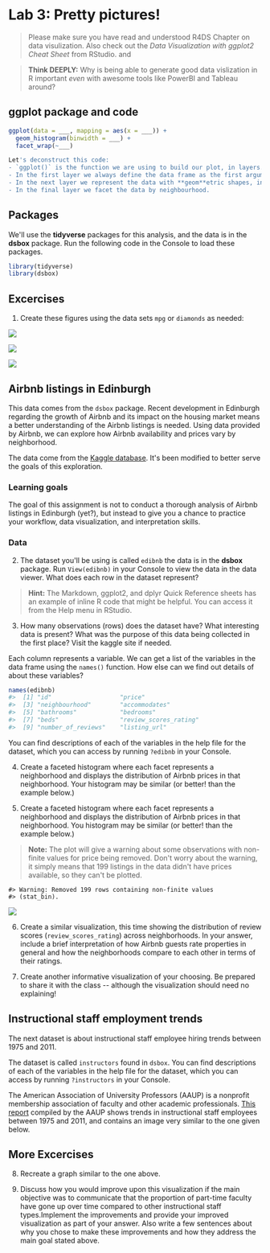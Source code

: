 # Lab 3: Pretty pictures!

> Please make sure you have read and understood R4DS Chapter 
on data visulization.  Also check out the *Data 
Visualization with ggplot2 Cheat Sheet* from RStudio.
and 

> **Think DEEPLY:** Why is being able to generate good data vislization in R important *even* with awesome tools like PowerBI and Tableau around? 

## ggplot package and code 


```r
ggplot(data = ___, mapping = aes(x = ___)) +
  geom_histogram(binwidth = ___) +
  facet_wrap(~___)

Let's deconstruct this code: 
- `ggplot()` is the function we are using to build our plot, in layers.
- In the first layer we always define the data frame as the first argument. Then, we define the mappings between the variables in the dataset and the **aes**thetics of the plot (e.g. x and y coordinates, colors, etc.). 
- In the next layer we represent the data with **geom**etric shapes, in this case with a histogram. You should decide what makes a reasonable bin width for the histogram by trying out a few options.
- In the final layer we facet the data by neighbourhood.
```


## Packages

We'll use the **tidyverse** packages for this analysis, and the data is in the **dsbox** package. Run the following code in the Console to load these packages.


```r
library(tidyverse)
library(dsbox)
```


## Excercises
1. Create these figures using the data sets `mpg` or `diamonds` as needed:

![](102-ggplot_Lab_files/figure-epub3/unnamed-chunk-2-1.png)<!-- -->

![](102-ggplot_Lab_files/figure-epub3/unnamed-chunk-3-1.png)<!-- -->

![](102-ggplot_Lab_files/figure-epub3/unnamed-chunk-4-1.png)<!-- -->



## Airbnb listings in Edinburgh

This data comes from the `dsbox` package.  Recent development in Edinburgh regarding the growth of Airbnb and its impact on the housing market means a better understanding of the Airbnb listings is needed. Using data provided by Airbnb, we can explore how Airbnb availability and prices vary by neighborhood.

The data come from the [Kaggle database](https://www.kaggle.com/thoroc/edinburgh-inside-airbnb/version/2). It's 
been modified to better serve the goals of this exploration.

### Learning goals

The goal of this assignment is not to conduct a thorough analysis of Airbnb listings in Edinburgh (yet?), but instead to give you a  chance to practice your workflow, data visualization, and interpretation skills.

### Data 

2. The dataset you'll be using is called `edibnb` the data is in the **dsbox** package. Run `View(edibnb)` in your Console to view the data in the data viewer. What does each row in the dataset represent?


> **Hint:** The Markdown, ggplot2, and dplyr Quick Reference sheets has an example of inline R code that might be helpful. You can access it from the Help menu in RStudio.


3. How many observations (rows) does the dataset have? What interesting data is present?  What was the purpose of this data being collected in the first place?  Visit the kaggle site if needed.


Each column represents a variable. We can get a list of the variables in the data frame using the `names()` function.  How else can we find out details of about these variables?


```r
names(edibnb)
#>  [1] "id"                   "price"               
#>  [3] "neighbourhood"        "accommodates"        
#>  [5] "bathrooms"            "bedrooms"            
#>  [7] "beds"                 "review_scores_rating"
#>  [9] "number_of_reviews"    "listing_url"
```

You can find descriptions of each of the variables in the help file for the dataset, which you can access by running `?edibnb` in your Console.


4. Create a faceted histogram where each facet represents a neighborhood and displays the distribution of Airbnb prices in that neighborhood. Your histogram may be similar (or better! than the example below.)


5. Create a faceted histogram where each facet represents a neighborhood and displays the distribution of Airbnb prices in that neighborhood. You histogram may be similar (or better! than the example below.)


> **Note:** The plot will give a warning about some observations with non-finite values for price being removed. Don't worry about the warning, it simply means that 199 listings in the data didn't have prices available, so they can't be plotted.





```
#> Warning: Removed 199 rows containing non-finite values
#> (stat_bin).
```

![](102-ggplot_Lab_files/figure-epub3/unnamed-chunk-6-1.png)<!-- -->

6. Create a similar visualization, this time showing the distribution of review scores (`review_scores_rating`) across neighborhoods. In your answer, include a brief interpretation of how Airbnb guests rate properties in general and how the neighborhoods compare to each other in terms of their ratings.

7. Create another informative visualization of your choosing.  Be prepared to share it with the class -- although the visualization should need no explaining!

## Instructional staff employment trends

The next dataset is about instructional staff employee hiring trends between 1975 and 2011. 

The dataset is called `instructors` found in `dsbox`. You can find descriptions of each of the variables in the help file for the dataset, which you can access by running `?instructors` in your Console.

The American Association of University Professors (AAUP) is a nonprofit membership association of faculty and other academic professionals. [This report](https://www.aaup.org/sites/default/files/files/AAUP_Report_InstrStaff-75-11_apr2013.pdf) compiled by the AAUP shows trends in instructional staff employees between 1975 and 2011, and contains an image very similar to the one given below.

## More Excercises

8. Recreate a graph similar to the one above.

9. Discuss how you would improve upon this visualization if the main objective was to communicate that the proportion of part-time faculty have gone up over time compared to other instructional staff types.Implement the improvements and provide your improved visualization as part of your answer. Also write a few sentences about why you chose to make these improvements and how they address the main goal stated above. 
